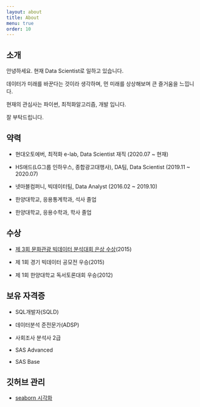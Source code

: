 ```yaml
---
layout: about
title: About
menu: true
order: 10
---
```


## 소개

안녕하세요. 현재 Data Scientist로 일하고 있습니다.

데이터가 미래를 바꾼다는 것이라 생각하며, 먼 미래를 상상해보며 큰 즐거움을 느낍니다.

현재의 관심사는 파이썬, 최적화알고리즘, 개발 입니다.

잘 부탁드립니다.


## 약력

- 현대오토에버, 최적화 e-lab, Data Scientist 재직 (2020.07 ~ 현재)

- HS애드(LG그룹 인하우스, 종합광고대행사), DA팀, Data Scientist (2019.11 ~ 2020.07)

- 넷마블컴퍼니, 빅데이터팀, Data Analyst (2016.02 ~ 2019.10)

- 한양대학교, 응용통계학과, 석사 졸업

- 한양대학교, 응용수학과, 학사 졸업


## 수상

- [제 3회 문화관광 빅데이터 분석대회 은상 수상](http://www.tourbigdata.kr/award.asp)(2015)

- 제 1회 경기 빅데이터 공모전 우승(2015)

- 제 1회 한양대학교 독서토론대회 우승(2012)


## 보유 자격증

- SQL개발자(SQLD)

- 데이터분석 준전문가(ADSP)

- 사회조사 분석사 2급

- SAS Advanced

- SAS Base


## 깃허브 관리
- [seaborn 시각화](https://github.com/statssy/seaborn_tutorial)
